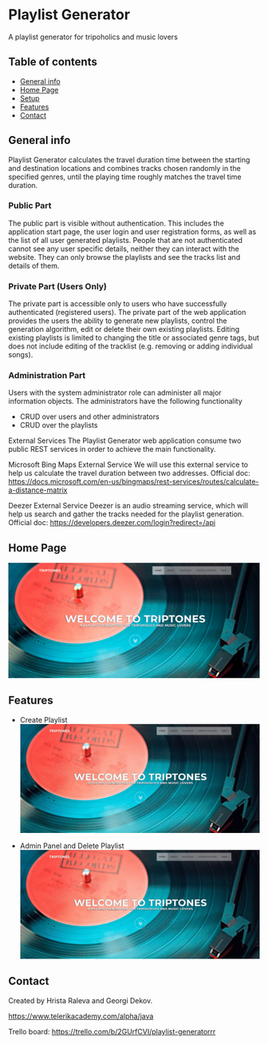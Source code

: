 # Playlist Generator

A playlist generator for tripoholics and music lovers

## Table of contents
* [General info](#general-info)
* [Home Page](#screenshots)
* [Setup](#setup)
* [Features](#features)
* [Contact](#contact)

## General info

Playlist Generator calculates the travel duration time between the starting and destination locations and combines tracks chosen randomly in the specified genres, until the playing time roughly matches the travel time duration.

### Public Part
The public part is visible without authentication. This includes the application start page, the user login and user registration forms, as well as the list of all user generated playlists. People that are not authenticated cannot see any user specific details, neither they can interact with the website. They can only browse the playlists and see the tracks list and details of them.

### Private Part (Users Only)
The private part is accessible only to users who have successfully authenticated (registered users).
The private part of the web application provides the users the ability to generate new playlists, control the generation algorithm, edit or delete their own existing playlists.
Editing existing playlists is limited to changing the title or associated genre tags, but does not include editing of the tracklist (e.g. removing or adding individual songs).

### Administration Part
Users with the system administrator role can administer all major information objects. The administrators have the following functionality

* CRUD over users and other administrators
* CRUD over the playlists

External Services
The Playlist Generator web application consume two public REST services in order to achieve the main functionality.

Microsoft Bing Maps External Service
We will use this external service to help us calculate the travel duration between two addresses.
Official doc: https://docs.microsoft.com/en-us/bingmaps/rest-services/routes/calculate-a-distance-matrix

Deezer External Service
Deezer is an audio streaming service, which will help us search and gather the tracks needed for the playlist generation.
Official doc: https://developers.deezer.com/login?redirect=/api

## Home Page
![Example screenshot](./img/HomePage.png)


## Features
* Create Playlist
![Example screenshot](./img/UserCreatePlaylistDemo.gif)

* Admin Panel and Delete Playlist
![Example screenshot](./img/UserCreatePlaylistDemo.gif)


## Contact
Created by Hrista Raleva and Georgi Dekov.

https://www.telerikacademy.com/alpha/java

Trello board: https://trello.com/b/2GUrfCVI/playlist-generatorrr

